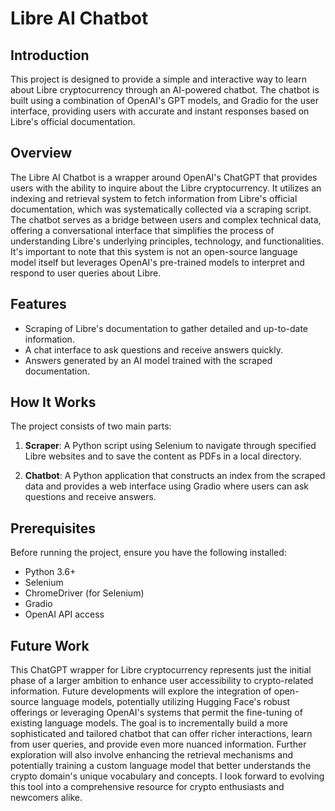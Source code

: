 # Libre AI Chatbot

## Introduction
This project is designed to provide a simple and interactive way to learn about Libre cryptocurrency through an AI-powered chatbot. The chatbot is built using a combination of OpenAI's GPT models, and Gradio for the user interface, providing users with accurate and instant responses based on Libre's official documentation.

## Overview
The Libre AI Chatbot is a wrapper around OpenAI's ChatGPT that provides users with the ability to inquire about the Libre cryptocurrency. It utilizes an indexing and retrieval system to fetch information from Libre's official documentation, which was systematically collected via a scraping script. The chatbot serves as a bridge between users and complex technical data, offering a conversational interface that simplifies the process of understanding Libre's underlying principles, technology, and functionalities. It's important to note that this system is not an open-source language model itself but leverages OpenAI's pre-trained models to interpret and respond to user queries about Libre.

## Features
- Scraping of Libre's documentation to gather detailed and up-to-date information.
- A chat interface to ask questions and receive answers quickly.
- Answers generated by an AI model trained with the scraped documentation.

## How It Works
The project consists of two main parts:

1. **Scraper**: A Python script using Selenium to navigate through specified Libre websites and to save the content as PDFs in a local directory.

2. **Chatbot**: A Python application that constructs an index from the scraped data and provides a web interface using Gradio where users can ask questions and receive answers.

## Prerequisites
Before running the project, ensure you have the following installed:
- Python 3.6+
- Selenium
- ChromeDriver (for Selenium)
- Gradio
- OpenAI API access

## Future Work
This ChatGPT wrapper for Libre cryptocurrency represents just the initial phase of a larger ambition to enhance user accessibility to crypto-related information. Future developments will explore the integration of open-source language models, potentially utilizing Hugging Face's robust offerings or leveraging OpenAI's systems that permit the fine-tuning of existing language models. The goal is to incrementally build a more sophisticated and tailored chatbot that can offer richer interactions, learn from user queries, and provide even more nuanced information. Further exploration will also involve enhancing the retrieval mechanisms and potentially training a custom language model that better understands the crypto domain's unique vocabulary and concepts. I look forward to evolving this tool into a comprehensive resource for crypto enthusiasts and newcomers alike.

